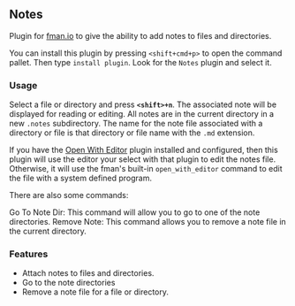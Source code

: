 ## Notes

Plugin for [fman.io](https://fman.io) to give the ability to add notes to files and 
directories.

You can install this plugin by pressing `<shift+cmd+p>` to open the command pallet. 
Then type `install plugin`. Look for the `Notes` plugin and select it.

### Usage

Select a file or directory and press **`<shift>+n`**. The associated note will be 
displayed for reading or editing. All notes are in the current directory in a new 
`.notes` subdirectory. The name for the note file associated with a directory or 
file is that directory or file name with the `.md` extension.

If you have the [Open With Editor](https://github.com/raguay/OpenWithEditor) plugin installed and configured, then this 
plugin will use the editor your select with that plugin to edit the notes file.
Otherwise, it will use the fman's built-in `open_with_editor`  command to edit 
the file with a system defined program.

There are also some commands:

Go To Note Dir:   This command will allow you to go to one of the note directories.
Remove Note:      This command allows you to remove a note file in the current directory.

### Features

 - Attach notes to files and directories.
 - Go to the note directories
 - Remove a note file for a file or directory.
